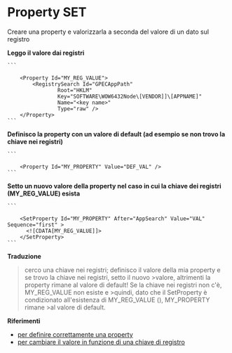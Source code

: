 

# Property SET

Creare una property e valorizzarla a seconda del valore di un dato sul registro

**Leggo il valore dai registri**
    
    ```

        <Property Id="MY_REG_VALUE">
            <RegistrySearch Id="GPECAppPath"
                    Root="HKLM"
                    Key="SOFTWARE\WOW6432Node\[VENDOR]]\[APPNAME]"
                    Name="<key name>"
                    Type="raw" />
        </Property>
    ```

**Definisco la property con un valore di default (ad esempio se non trovo la chiave nei registri)**
    
    ```

        <Property Id="MY_PROPERTY" Value="DEF_VAL" />
    ``` 

**Setto un nuovo valore della property nel caso in cui la chiave dei registri (MY_REG_VALUE) esista**
    
    ```

        <SetProperty Id="MY_PROPERTY" After="AppSearch" Value="VAL" Sequence="first" >
          <![CDATA[MY_REG_VALUE]]>
        </SetProperty>
    ```

**Traduzione**

>cerco una chiave nei registri; definisco il valore della mia property e se trovo la chiave nei registri, setto il nuovo >valore, altrimenti la property rimane al valore di default! Se la chiave nei registri non c'è, MY_REG_VALUE non esiste e >quindi, dato che il SetProperty è condizionato all'esistenza di MY_REG_VALUE (<![CDATA[MY_REG_VALUE]]>), MY_PROPERTY rimane >al valore di default.

**Riferimenti**

- [per definire correttamente una property](http://codebuckets.com/2016/07/23/conditional-deployment-with-wix/)
- [per cambiare il valore in funzione di una chiave di registro](https://stackoverflow.com/questions/26753632/wix-how-do-i-set-property-conditionally)    






